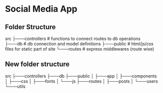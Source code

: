 # Social Media App

## Folder Structure
src
├───controllers    # functions to connect routes to db operations
├───db             # db connection and model definitions
├───public         # html/js/css files for static part of site
└───routes         # express middlewares (route wise)

## New folder structure
src
├───controllers
├───db
├───public
│   ├───app
│   ├───components
│   ├───css
│   ├───fonts
│   └───js
├───routes
│   ├───posts
│   └───users
└───utils